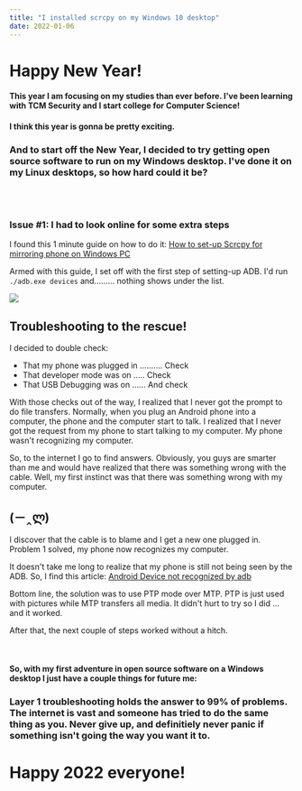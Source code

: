 ```yaml
---
title: "I installed scrcpy on my Windows 10 desktop"
date: 2022-01-06
---
```


<h1>Happy New Year!</h1>
<h4>This year I am focusing on my studies than ever before. I've been learning with TCM Security and I start college for Computer Science!</h4>
<h4>I think this year is gonna be pretty exciting.</h4>

<h3>And to start off the New Year, I decided to try getting open source software to run on my Windows desktop. I've done it on my Linux desktops, so how hard could it be?</h3>
<br><br>
<h3>Issue #1: I had to look online for some extra steps</h3>
<p>I found this 1 minute guide on how to do it: <a href="https://www.smartprix.com/bytes/how-to-set-up-scrcpy-for-mirorring-phone-on-windows/#:~:text=Step%201%3A%20Download%20the%20latest,folder%20you%20extracted%20for%20adb.&text=Step%204%3A%20Now%20just%20open,pop%2Dup%20on%20your%20PC.">How to set-up Scrcpy for mirroring phone on Windows PC</a></p>
<p>Armed with this guide, I set off with the first step of setting-up ADB. I'd run <code>./adb.exe devices</code> and......... nothing shows under the list.</p>
<img src="https://kayleesg.github.io/kayleesgblog/no-devices-here.png">

<h2>Troubleshooting to the rescue!</h2>
<p>I decided to double check:</p>
<ul>
<li>That my phone was plugged in .......... Check</li>
<li>That developer mode was on ..... Check</li>
<li>That USB Debugging was on ...... And check</li>
</ul>
<p>With those checks out of the way, I realized that I never got the prompt to do file transfers. Normally, when you plug an Android phone into a computer, the phone and the computer start to talk. I realized that I never got the request from my phone to start talking to my computer. My phone wasn't recognizing my computer.</p>
<p>So, to the internet I go to find answers. Obviously, you guys are smarter than me and would have realized that there was something wrong with the cable. Well, my first instinct was that there was something wrong with my computer.</p>
<h2>(－‸ლ)</h2>
<p>I discover that the cable is to blame and I get a new one plugged in. Problem 1 solved, my phone now recognizes my computer.</p>
<p>It doesn't take me long to realize that my phone is still not being seen by the ADB. So, I find this article: <a href="https://stackoverflow.com/questions/22450478/android-device-not-recognized-by-adb?rq=1#:~:text=Enable%20USB%20debugging%20and%20open%20Device%20Manager%20and%20keep%20it%20opened.&text=1)%20Connect%20your%20device%20and,%22Android%20Composite%20ADB%20Interface%22.">Android Device not recognized by adb</a></p>
<p>Bottom line, the solution was to use PTP mode over MTP. PTP is just used with pictures while MTP transfers all media. It didn't hurt to try so I did ... and it worked.</p>
<p>After that, the next couple of steps worked without a hitch.</p>
<br>
<h4>So, with my first adventure in open source software on a Windows desktop I just have a couple things for future me:</h4>
<h3>Layer 1 troubleshooting holds the answer to 99% of problems. The internet is vast and someone has tried to do the same thing as you. Never give up, and definitiely never panic if something isn't going the way you want it to.</h3>
<h1>Happy 2022 everyone!</h1>
